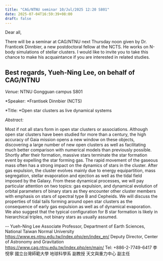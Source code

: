 ```yaml
---
title: "CAG/NTNU seminar 10/Jul/2025 12:20 S801"
date: 2025-07-04T16:59:39+08:00
draft: false
---
```


Dear all,

There will be a seminar at CAG/NTNU next Thursday noon given by Dr.
Franticek Dinnbier, a new postdoctoral fellow at the NCTS. He works on
N-body simulations of stellar clusters. I would like to invite you to take
this chance to make his acquaintance if you are interested in related
studies.

Best regards,
Yueh-Ning Lee, on behalf of CAG/NTNU
------------------------------------------------------------

*Venue:* NTNU Gongguan campus S801

*Speaker: *Frantisek Dinnbier (NCTS)

*Title: *Open star clusters as live dynamical systems

*Abstract:*

Most if not all stars form in open star clusters or associations.
Although open star clusters have been studied for more than a century,
the high accuracy of Gaia mission opens a new window on these objects,
discovering a large number of new open clusters as well as
facilitating much better comparison with numerical models than
previously possible. Shortly after their formation, massive stars
terminate the star formation event by expelling the star forming gas.
The rapid movement of the gaseous mass often has a strong impact on
the dynamics of stars in the cluster.  After gas
expulsion, the cluster evolves mainly due to energy equipartition,
mass segregation, stellar evaporation and ejection as well as the
tidal field imposed by the Galaxy. From these dynamical processes, we
will pay particular attention on two topics: gas expulsion, and
dynamical evolution of orbital parameters of binary stars as they
encounter other cluster members with emphasis on stars of spectral
type B and Cepheids. We will discuss the properties of tidal tails
forming around open star clusters as the consequence of early gas
expulsion as well as of dynamical evaporation.  We also suggest that
the typical configuration for B star formation is likely in
hierarchical triples, not binary stars as usually assumed.


-- 
Yueh-Ning Lee
Associate Professor, Department of Earth Sciences, National Taiwan Normal
University <https://www.es.ntnu.edu.tw/index.php/en/index_en/>
Deputy Director, Center of Astronomy and Gravitation
<https://www.cag.ntnu.edu.tw/index.php/en/main/>
Tel: +886-2-7749-6417
李悅寧
國立台灣師範大學 地球科學系 副教授
天文與重力中心 副主任